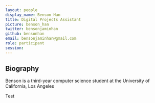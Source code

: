 ```yaml
---
layout: people
display_name: Benson Han
title: Digital Projects Assistant
picture: benson_han
twitter: bensonjaminhan
github: bensonhan
email: bensonjaminhan@gmail.com
role: participant
session:
---
```


## Biography

Benson is a third-year computer science student at the University of California, Los Angeles

Test
